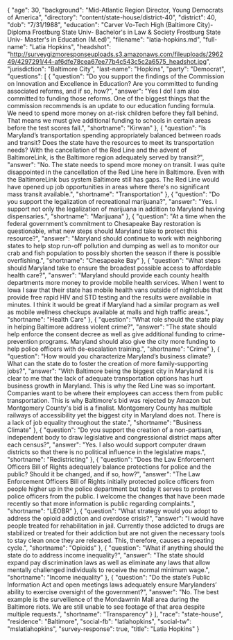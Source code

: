 {
  "age": 30,
  "background": "Mid-Atlantic Region Director, Young Democrats of America",
  "directory": "content/state-house/district-40",
  "district": 40,
  "dob": "7/31/1988",
  "education": "Carver Vo-Tech High (Baltimore City)- Diploma Frostburg State Univ- Bachelor's in Law & Society Frostburg State Univ- Master's in Education (M.ed)",
  "filename": "latia-hopkins.md",
  "full-name": "Latia Hopkins",
  "headshot": "http://surveygizmoresponseuploads.s3.amazonaws.com/fileuploads/296249/4297291/44-af6dfe78cea67ee77b4c543c5c2a6575_headshot.jpg",
  "jurisdiction": "Baltimore City",
  "last-name": "Hopkins",
  "party": "Democrat",
  "questions": [
    {
      "question": "Do you support the findings of the Commission on Innovation and Excellence in Education? Are you committed to funding associated reforms, and if so, how?",
      "answer": "Yes I do! I am also committed to funding those reforms. One of the biggest things that the commission recommends is an update to our education funding formula. We need to spend more money on at-risk children before they fall behind. That means we must give additional funding to schools in certain areas before the test scores fall.",
      "shortname": "Kirwan"
    },
    {
      "question": "Is Maryland’s transportation spending appropriately balanced between roads and transit? Does the state have the resources to meet its transportation needs? With the cancellation of the Red Line and the advent of BaltimoreLink, is the Baltimore region adequately served by transit?",
      "answer": "No. The state needs to spend more money on transit. I was quite disappointed in the cancellation of the Red Line here in Baltimore. Even with the BaltimoreLink bus system Baltimore still has gaps. The Red Line would have opened up job opportunities in areas where there's no significant mass transit available.",
      "shortname": "Transportation"
    },
    {
      "question": "Do you support the legalization of recreational marijuana?",
      "answer": "Yes. I support not only the legalization of marijuana in addition to Maryland having dispensaries.",
      "shortname": "Marijuana"
    },
    {
      "question": "At a time when the federal government’s commitment to Chesapeake Bay restoration is questionable, what new steps should Maryland take to protect this resource?",
      "answer": "Maryland should continue to work with neighboring states to help stop run-off pollution and dumping as well as to monitor our crab and fish population to possibly shorten the season if there is possible overfishing.",
      "shortname": "Chesapeake Bay"
    },
    {
      "question": "What steps should Maryland take to ensure the broadest possible access to affordable health care?",
      "answer": "Maryland should provide each county health departments more money to provide mobile health services. When I went to Iowa I saw that their state has mobile health vans outside of nightclubs that provide free rapid HIV and STD testing and the results were available in minutes.  I think it would be great if Maryland had a similar program as well as mobile wellness checkups available at malls and high traffic areas.",
      "shortname": "Health Care"
    },
    {
      "question": "What role should the state play in helping Baltimore address violent crime?",
      "answer": "The state should help enforce the consent decree as well as give additional funding to crime-prevention programs. Maryland should also give the city more funding to help police officers with de-escalation training.",
      "shortname": "Crime"
    },
    {
      "question": "How would you characterize Maryland’s business climate? What can the state do to foster the creation of more family-supporting jobs?",
      "answer": "With Baltimore being the biggest city in Maryland it is clear to me that the lack of adequate transportation options has hurt business growth in Maryland. This is why the Red Line was so important. Companies want to be where their employees can access them from public transportation. This is why Baltimore's bid was rejected by Amazon but Montgomery County's bid is a finalist. Montgomery County has multiple railways of accessibility yet the biggest city in Maryland does not. There is a lack of job equality throughout the state.",
      "shortname": "Business Climate"
    },
    {
      "question": "Do you support the creation of a non-partisan, independent body to draw legislative and congressional district maps after each census?",
      "answer": "Yes. I also would support computer drawn districts so that there is no political influence in the legislative maps.",
      "shortname": "Redistricting"
    },
    {
      "question": "Does the Law Enforcement Officers Bill of Rights adequately balance protections for police and the public? Should it be changed, and if so, how?",
      "answer": "The Law Enforcement Officers Bill of Rights initially protected police officers from people higher up in the police department but today it serves to protect police officers from the public. I welcome the changes that have been made recently so that more information is public regarding complaints.",
      "shortname": "LEOBR"
    },
    {
      "question": "What strategy would you adopt to address the opioid addiction and overdose crisis?",
      "answer": "I would have people treated for rehabilitation in jail. Currently those addicted to drugs are stabilized or treated for their addiction but are not given the necessary tools to stay clean once they are released. This, therefore, causes a repeating cycle.",
      "shortname": "Opioids"
    },
    {
      "question": "What if anything should the state do to address income inequality?",
      "answer": "The state should expand pay discrimination laws as well as eliminate any laws that allow mentally challenged individuals to receive the normal minimum wage.",
      "shortname": "Income inequality"
    },
    {
      "question": "Do the state’s Public Information Act and open meetings laws adequately ensure Marylanders’ ability to exercise oversight of the government?",
      "answer": "No. The best example is the survellience of the Mondawmin Mall area during the Baltimore riots. We are still unable to see footage of that area despite multiple requests.",
      "shortname": "Transparency"
    }
  ],
  "race": "state-house",
  "residence": "Baltimore",
  "social-fb": "latiahopkins",
  "social-tw": "mslatiahopkins",
  "survey-response": true,
  "title": "Latia Hopkins"
}
